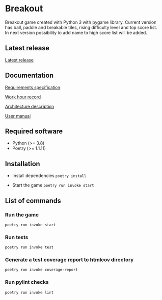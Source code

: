 # Breakout

Breakout game created with Python 3 with pygame library. Current version has ball, paddle and breakable tiles, rising difficulty level and top score list. In next version possibility to add name to high score list will be added.

## Latest release

[Latest release](https://github.com/antonlep/ot-harjoitustyo/releases/tag/viikko6)

## Documentation
[Requirements specification](https://github.com/antonlep/ot-harjoitustyo/blob/master/dokumentaatio/requirements_specification.md)

[Work hour record](https://github.com/antonlep/ot-harjoitustyo/blob/master/dokumentaatio/work_hours.md)

[Architecture description](https://github.com/antonlep/ot-harjoitustyo/blob/master/dokumentaatio/arkkitehtuuri.md)

[User manual](https://github.com/antonlep/ot-harjoitustyo/blob/master/dokumentaatio/manual.md)

## Required software

- Python (>= 3.8)
- Poetry (>= 1.1.11)

## Installation

- Install dependencies `poetry install`

- Start the game `poetry run invoke start`

## List of commands

### Run the game

`poetry run invoke start`

### Run tests

`poetry run invoke test`

### Generate a test coverage report to htmlcov directory

`poetry run invoke coverage-report`

### Run pylint checks

`poetry run invoke lint`
